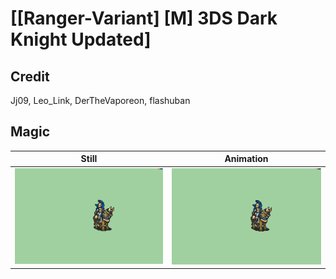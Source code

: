 # [\[Ranger-Variant\] \[M\] 3DS Dark Knight Updated]

## Credit

 Jj09, Leo_Link, DerTheVaporeon, flashuban
	
## Magic

| Still | Animation |
| :---: | :-------: |
| ![Magic still](./Magic_000.png) | ![Magic animation](./Magic.gif) |
